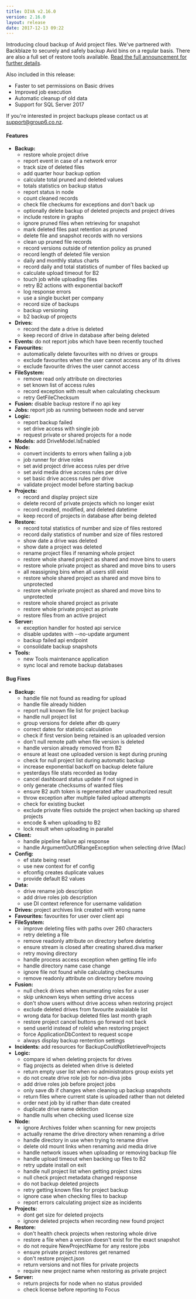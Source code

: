 ```yaml
---
title: DIVA v2.16.0
version: 2.16.0
layout: release
date: 2017-12-13 09:22
---
```


Introducing cloud backup of Avid project files.
We've partnered with Backblaze to securely and safely backup Avid bins on a regular basis.
There are also a full set of restore tools available.
[Read the full announcement for further details](/news/2017/12/13/project-backup.html).

Also included in this release:

- Faster to set permissions on Basic drives
- Improved job execution
- Automatic cleanup of old data
- Support for SQL Server 2017

If you're interested in project backups please contact us at <a href="mailto:support@group6.co.nz">support@group6.co.nz</a>.

#### Features

* **Backup:**
  * restore whole project drive
  * report event in case of a network error
  * track size of deleted files
  * add quarter hour backup option
  * calculate total pruned and deleted values
  * totals statistics on backup status
  * report status in node
  * count cleaned records
  * check file checkums for exceptions and don't back up
  * optionally delete backup of deleted projects and project drives
  * include restore in graphs
  * ignore pruned files when retrieving for snapshot
  * mark deleted files past retention as pruned
  * delete file and snapshot records with no versions
  * clean up pruned file records
  * record versions outside of retention policy as pruned
  * record length of deleted file version
  * daily and monthly status charts
  * record daily and total statistics of number of files backed up
  * calculate upload timeout for B2
  * touch job while uploading files
  * retry B2 actions with exponential backoff
  * log response errors
  * use a single bucket per company
  * record size of backups
  * backup versioning
  * b2 backup of projects
* **Drives:**
  * record the date a drive is deleted
  * keep record of drive in database after being deleted
* **Events:** do not report jobs which have been recently touched
* **Favourites:**
  * automatically delete favourites with no drives or groups
  * exclude favourites when the user cannot access any of its drives
  * exclude favourite drives the user cannot access
* **FileSystem:**
  * remove read only attribute on directories
  * set known list of access rules
  * record exception with result when calculating checksum
  * retry GetFileChecksum
* **Fusion:** disable backup restore if no api key
* **Jobs:** report job as running between node and server
* **Logic:**
  * report backup failed
  * set drive access with single job
  * request private or shared projects for a node
* **Models:** add DriveModel.IsEnabled
* **Node:**
  * convert incidents to errors when failing a job
  * job runner for drive roles
  * set avid project drive access rules per drive
  * set avid media drive access rules per drive
  * set basic drive access rules per drive
  * validate project model before starting backup
* **Projects:**
  * record and display project size
  * delete record of private projects which no longer exist
  * record created, modified, and deleted datetime
  * keep record of projects in database after being deleted
* **Restore:**
  * record total statistics of number and size of files restored
  * record daily statistics of number and size of files restored
  * show date a drive was deleted
  * show date a project was deleted
  * rename project files if renaming whole project
  * restore whole shared project as shared and move bins to users
  * restore whole private project as shared and move bins to users
  * all reassigning bins when all users still exist
  * restore whole shared project as shared and move bins to unprotected
  * restore whole private project as shared and move bins to unprotected
  * restore whole shared project as private
  * restore whole private project as private
  * restore files from an active project
* **Server:**
  * exception handler for hosted api service
  * disable updates with --no-update argument
  * backup failed api endpoint
  * consolidate backup snapshots
* **Tools:**
  * new Tools maintenance application
  * sync local and remote backup databases


#### Bug Fixes

* **Backup:**
  * handle file not found as reading for upload
  * handle file already hidden
  * report null known file list for project backup
  * handle null project list
  * group versions for delete after db query
  * correct dates for statistic calculation
  * check if first version being retained is an uploaded version
  * don't null remote path when file version is deleted
  * handle version already removed from B2
  * ensure at least one uploaded version is kept during pruning
  * check for null project list during automatic backup
  * increase exponential backoff on backup delete failure
  * yesterdays file stats recorded as today
  * cancel dashboard status update if not signed in
  * only generate checksums of wanted files
  * ensure B2 auth token is regenerated after unauthorized result
  * throw exception after multiple failed upload attempts
  * check for existing bucket
  * exclude private files outside the project when backing up shared projects
  * encode & when uploading to B2
  * lock result when uploading in parallel
* **Client:**
  * handle pipeline failure api response
  * handle ArgumentOutOfRangeException when selecting drive (Mac)
* **Config:**
  * ef state being reset
  * use new context for ef config
  * efconfig creates duplicate values
  * provide default B2 values
* **Data:**
  * drive rename job description
  * add drive roles job description
  * use DI context reference for username validation
* **Drives:** project archives link created with wrong name
* **Favourites:** favourites for user over client api
* **FileSystem:**
  * improve deleting files with paths over 260 characters
  * retry deleting a file
  * remove readonly attribute on directory before deleting
  * ensure stream is closed after creating shared.diva marker
  * retry moving directory
  * handle process access exception when getting file info
  * handle directory name case change
  * ignore file not found while calculating checksums
  * remove readonly attribute on directory before moving
* **Fusion:**
  * null check drives when enumerating roles for a user
  * skip unknown keys when setting drive access
  * don't show users without drive access when restoring project
  * exclude deleted drives from favourite avaialable list
  * wrong data for backup deleted files last month graph
  * restore project cancel buttons go forward not back
  * send userId instead of roleId when restoring project
  * force ApplicationDbContext to request scope
  * always display backup rentention settings
* **Incidents:** add resources for BackupCouldNotRetrieveProjects
* **Logic:**
  * compare id when deleting projects for drives
  * flag projects as deleted when drive is deleted
  * return empty user list when no administrators group exists yet
  * do not create drive role job for non-diva jobs
  * add drive roles job before project jobs
  * only save db if changes when cleaning up backup snapshots
  * return files where current state is uploaded rather than not deleted
  * order next job by id rather than date created
  * duplicate drive name detection
  * handle nulls when checking used license size
* **Node:**
  * ignore Archives folder when scanning for new projects
  * actually rename the drive directory when renaming a drive
  * handle directory in use when trying to rename drive
  * delete old mount links when renaming avid media drive
  * handle network issues when uploading or removing backup file
  * handle upload timeout when backing up files to B2
  * retry update install on exit
  * handle null project list when getting project sizes
  * null check project metadata changed response
  * do not backup deleted projects
  * retry getting known files for project backup
  * ignore case when checking files to backup
  * report errors calculating project size as incidents
* **Projects:**
  * dont get size for deleted projects
  * ignore deleted projects when recording new found project
* **Restore:**
  * don't health check projects when restoring whole drive
  * restore a file when a version doesn't exist for the exact snapshot
  * do not require NewProjectName for any restore jobs
  * ensure private project restores get renamed
  * don't restore project.json
  * return versions and not files for private projects
  * require new project name when restoring as private project
* **Server:**
  * return projects for node when no status provided
  * check license before reporting to Focus
